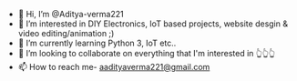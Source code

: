- 👋 Hi, I’m @Aditya-verma221
- 👀 I’m interested in DIY Electronics, IoT based projects, website desgin & video editing/animation ;)
- 🌱 I’m currently learning Python 3, IoT etc..
- 💞️ I’m looking to collaborate on everything that I'm interested in 👆👆👆
- 📫 How to reach me- aadityaverma221@gmail.com

<!---
Aditya-verma221/Aditya-verma221 is a ✨ special ✨ repository because its `README.md` (this file) appears on your GitHub profile.
You can click the Preview link to take a look at your changes.
--->
